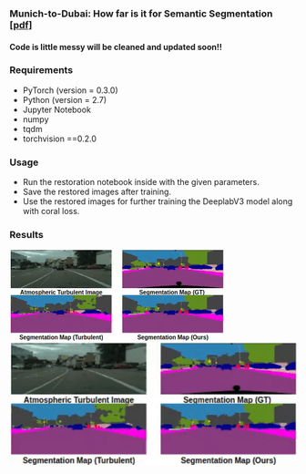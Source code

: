 ### Munich-to-Dubai: How far is it for Semantic Segmentation  [[pdf]](http://cvit.iiit.ac.in/images/ConferencePapers/2020/Munich2Dubai-wacv.pdf) 
#### Code is little messy will be cleaned and updated soon!!

### Requirements
* PyTorch (version = 0.3.0)
* Python (version = 2.7)
* Jupyter Notebook
* numpy
* tqdm
* torchvision ==0.2.0

### Usage
* Run the restoration notebook inside with the given parameters.
* Save the restored images after training.
* Use the restored images for further training the DeeplabV3 model along with coral loss.

### Results

![Drag Racing](Results/1.gif)
<img src='Results/1.gif' width="800">
